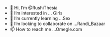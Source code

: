 - 👋 Hi, I’m @RushiThesia
- 👀 I’m interested in ... Girls
- 🌱 I’m currently learning ...Sex
- 💞️ I’m looking to collaborate on ...Randi_Bazaar
- 📫 How to reach me ...Omegle.com

<!---
RushiThesia/RushiThesia is a ✨ special ✨ repository because its `README.md` (this file) appears on your GitHub profile.
You can click the Preview link to take a look at your changes.
--->
